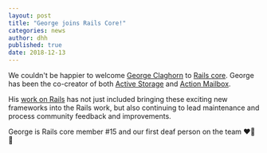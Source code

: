 ```yaml
---
layout: post
title: "George joins Rails Core!"
categories: news
author: dhh
published: true
date: 2018-12-13
---
```


We couldn't be happier to welcome [George Claghorn](https://github.com/georgeclaghorn) to [Rails core](http://rubyonrails.org/community/#core). George has been the co-creator of both [Active Storage](https://edgeguides.rubyonrails.org/active_storage_overview.html) and [Action Mailbox](https://weblog.rubyonrails.org/2018/12/13/introducing-action-mailbox-for-rails-6/).

His [work on Rails](https://contributors.rubyonrails.org/contributors/george-claghorn/commits) has not just included bringing these exciting new frameworks into the Rails work, but also continuing to lead maintenance and process community feedback and improvements.

George is Rails core member #15 and our first deaf person on the team ❤️🎉👏
